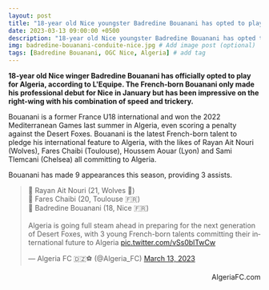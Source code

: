```yaml
---
layout: post
title: "18-year old Nice youngster Badredine Bouanani has opted to play for Algeria"
date: 2023-03-13 09:00:00 +0500
description: "18-year old Nice youngster Badredine Bouanani has opted to play for Algeria" # Add post description (optional)
img: badredine-bouanani-conduite-nice.jpg # Add image post (optional)
tags: [Badredine Bouanani, OGC Nice, Algeria] # add tag
---
```

**18-year old Nice winger Badredine Bouanani has officially opted to play for Algeria, according to L'Equipe. The French-born Bouanani only made his professional debut for Nice in January but has been impressive on the right-wing with his combination of speed and trickery.**

Bouanani is a former France U18 international and won the 2022 Mediterranean Games last summer in Algeria, even scoring a penalty against the Desert Foxes. Bouanani is the latest French-born talent to pledge his international feature to Algeria, with the likes of Rayan Ait Nouri (Wolves), Fares Chaibi (Toulouse), Houssem Aouar (Lyon) and Sami Tlemcani (Chelsea) all committing to Algeria.

Bouanani has made 9 appearances this season, providing 3 assists.

<blockquote class="twitter-tweet"><p lang="en" dir="ltr">🦊 Rayan Ait Nouri (21, Wolves 🏴󠁧󠁢󠁥󠁮󠁧󠁿)<br>🦊 Fares Chaibi (20, Toulouse 🇫🇷)<br>🦊 Badredine Bouanani (18, Nice 🇫🇷)<br><br>Algeria is going full steam ahead in preparing for the next generation of Desert Foxes, with 3 young French-born talents committing their international future to Algeria <a href="https://t.co/vSs0blTwCw">pic.twitter.com/vSs0blTwCw</a></p>&mdash; Algeria FC 🇩🇿⚽️ (@Algeria_FC) <a href="https://twitter.com/Algeria_FC/status/1635273263755714560?ref_src=twsrc%5Etfw">March 13, 2023</a></blockquote> <script async src="https://platform.twitter.com/widgets.js" charset="utf-8"></script>

<p style="text-align:right">AlgeriaFC.com</p>
